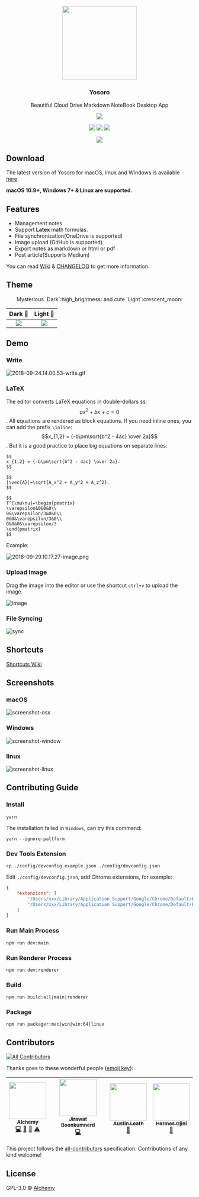 <p align="center">
  <img src="./app/views/assets/images/logo.png" width="200"/>
  <h3 align="center">Yosoro</h3>
  <p align="center">Beautiful Cloud Drive Markdown NoteBook Desktop App</p>
  <p align="center">
    <img src="https://img.shields.io/badge/platform-masOS%20%7C%20Linux%20%7C%20Windows-lightgrey.svg?style=flat-square" />
  </p>
  <p align="center">
    <img src="https://img.shields.io/github/release/iceend/yosoro.svg?style=flat-square" />
    <img src="https://img.shields.io/travis/IceEnd/Yosoro.svg?style=flat-square">
    <img src="https://img.shields.io/github/license/IceEnd/Yosoro.svg?style=flat-square" />
  </p>
  <p align="center">
    <img src="https://img.shields.io/github/downloads/IceEnd/Yosoro/total.svg?style=flat-square">
  </p>
</p>

## Download

The latest version of Yosoro for macOS, linux and Windows is available [here](https://github.com/IceEnd/Yosoro/releases).

**macOS 10.9+, Windows 7+ & Linux are supported.**

## Features

- Management notes
- Support **Latex** math formulas.
- File synchronization(OneDrive is supported)
- Image upload (GitHub is supported)
- Export notes as markdown or html or pdf
- Post article(Supports Medium)

You can read [Wiki](https://github.com/IceEnd/Yosoro/wiki) & [CHANGELOG](./CHANGELOG.md) to get more information.

## Theme

<p align="center">Mysterious `Dark`:high_brightness: and cute `Light`:crescent_moon:</p>

| Dark :crescent_moon:| Light :high_brightness: |
|:-------:|:-----:|
| ![](https://raw.githubusercontent.com/IceEnd/Yosoro-Img/img/yosoro/2018-10-20.22.38.48-image.png) | ![](https://raw.githubusercontent.com/IceEnd/Yosoro-Img/img/yosoro/2018-10-20.22.39.33-image.png) |

## Demo

### Write

![2018-09-24.14.00.53-write.gif](https://raw.githubusercontent.com/IceEnd/Yosoro-Img/img/yosoro/2018-09-24.14.00.53-write.gif)

### LaTeX

The editor converts LaTeX equations in double-dollars `$$`: $$ax^2+bx+c=0$$. All equations are rendered as block equations. If you need inline ones, you can add the prefix `\inline`: $$x_{1,2} = {-b\pm\sqrt{b^2 - 4ac} \over 2a}$$. But it is a good practice to place big equations on separate lines:

```
$$
x_{1,2} = {-b\pm\sqrt{b^2 - 4ac} \over 2a}.
$$
```
```
$$
|\vec{A}|=\sqrt{A_x^2 + A_y^2 + A_z^2}.
$$
```

```
$$
T^{\mu\nu}=\begin{pmatrix}
\varepsilon&0&0&0\\
0&\varepsilon/3&0&0\\
0&0&\varepsilon/3&0\\
0&0&0&\varepsilon/3
\end{pmatrix}
$$
```

Example:

![2018-09-29.10.17.27-image.png](https://raw.githubusercontent.com/IceEnd/Yosoro-Img/img/yosoro/2018-09-29.10.17.27-image.png)

### Upload Image

Drag the image into the editor or use the shortcut `ctrl+v` to upload the image.

![image](https://raw.githubusercontent.com/IceEnd/Yosoro-Img/img/yosoro/2018-07-27.00.47.27-image.gif)

### File Syncing

![sync](https://t1.picb.cc/uploads/2018/05/13/2vBRbs.gif)

## Shortcuts

[Shortcuts Wiki](https://github.com/IceEnd/Yosoro/wiki/Shortcuts)


## Screenshots

### macOS

![screenshot-osx](https://raw.githubusercontent.com/IceEnd/Yosoro-Img/img/yosoro/2018-09-23.19.10.55-image.png)

### Windows

![screenshot-window](https://raw.githubusercontent.com/IceEnd/Yosoro-Img/img/yosoro/2018-10-05.11.19.18-image.png)

### linux

![screenshot-linux](https://raw.githubusercontent.com/IceEnd/Yosoro-Img/img/yosoro/2018-07-27.00.22.40-linux.png)

## Contributing Guide

### Install

```shell
yarn
```

The installation failed in `Windows`, can try this command:

```shell
yarn --ignore-paltform
```

### Dev Tools Extension

```shell
cp ./config/devconfig.example.json ./config/devconfig.json
```

Edit `./config/devconfig.json`, add Chrome extensions, for example:

```json
{
    "extensions": [
        "/Users/xxx/Library/Application Support/Google/Chrome/Default/Extensions/lmhkpmbekcpmknklioeibfkpmmfibljd/2.15.3_0",
        "/Users/xxx/Library/Application Support/Google/Chrome/Default/Extensions/fmkadmapgofadopljbjfkapdkoienihi/3.4.0_0"
    ]
}
```

### Run Main Process

```shell
npm run dev:main
```

### Run Renderer Process

```shell
npm run dev:renderer
```

### Build

```shell
npm run build:all|main|renderer
```

### Package

```
npm run packager:mac|win|win:64|linux
```

## Contributors

[![All Contributors](https://img.shields.io/badge/all_contributors-4-orange.svg?style=flat-square)](#contributors)

Thanks goes to these wonderful people ([emoji key](https://github.com/kentcdodds/all-contributors#emoji-key)):

<!-- ALL-CONTRIBUTORS-LIST:START - Do not remove or modify this section -->
<!-- prettier-ignore -->
| [<img src="https://avatars1.githubusercontent.com/u/11556339?v=4" width="100px;"/><br /><sub><b>Alchemy</b></sub>](https://www.coolecho.net)<br />[💻](https://github.com/IceEnd/Yosoro/commits?author=IceEnd "Code") [🎨](#design-IceEnd "Design") [📖](https://github.com/IceEnd/Yosoro/commits?author=IceEnd "Documentation") [⚠️](https://github.com/IceEnd/Yosoro/commits?author=IceEnd "Tests") | [<img src="https://avatars3.githubusercontent.com/u/8283616?v=4" width="100px;"/><br /><sub><b>Jirawat Boonkumnerd</b></sub>](http://ntsd.github.io)<br />[💻](https://github.com/IceEnd/Yosoro/commits?author=ntsd "Code") | [<img src="https://avatars2.githubusercontent.com/u/32113014?v=4" width="100px;"/><br /><sub><b>Austin Leath</b></sub>](https://www.austinleath.com)<br />[📖](https://github.com/IceEnd/Yosoro/commits?author=AustinLeath "Documentation") | [<img src="https://avatars0.githubusercontent.com/u/8417583?v=4" width="100px;"/><br /><sub><b>Hermes Gjini</b></sub>](http://afractal.me)<br />[📖](https://github.com/IceEnd/Yosoro/commits?author=afractal "Documentation") |
| :---: | :---: | :---: | :---: |
<!-- ALL-CONTRIBUTORS-LIST:END -->

This project follows the [all-contributors](https://github.com/kentcdodds/all-contributors) specification. Contributions of any kind welcome!

## License

GPL-3.0 © [Alchemy](./LICENSE)
